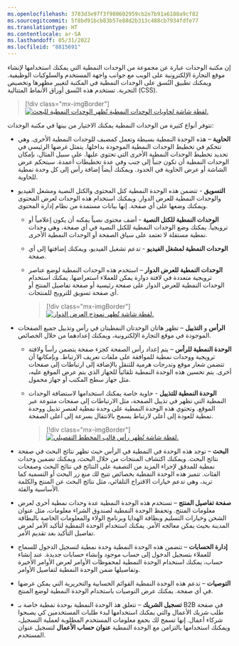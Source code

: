 ```yaml
---
ms.openlocfilehash: 3783d3e97f3f980602959cb2e7b91a6188a9cf82
ms.sourcegitcommit: 5f8bd91bcb83b57e88d2b313c488cb7934fdfe77
ms.translationtype: HT
ms.contentlocale: ar-SA
ms.lasthandoff: 05/31/2022
ms.locfileid: "8815691"
---
```

إن مكتبة الوحدات عبارة عن مجموعة من الوحدات النمطية التي يمكنك استخدامها لإنشاء موقع التجارة الإلكترونية على الويب مع جوانب واجهة المستخدم والسلوكيات الوظيفية. ويمكنك تطبيق النُسق على الوحدات النمطية في المكتبة لتغيير مظهرها وتخصيص التجربة. تستخدم هذه النُسق أوراق الأنماط المتتالية (CSS). 

> [!div class="mx-imgBorder"]
> [![لقطة شاشة لحاويات الوحدات النمطية تُظهر الوحدات النمطية للبحث.](../media/search-container-module.png)](../media/search-container-module.png#lightbox)


تتوفر أنواع كثيرة من الوحدات النمطية يمكنك الاختيار من بينها في مكتبة الوحدات: 
- **الحاوية** – هذه الوحدة النمطية بسيطة وتعمل كمضيف للوحدات النمطية الأخرى. وهي تتحكم في تخطيط الوحدات النمطية الموجودة بداخلها. يتمثل غرضها الرئيسي في تحديد تخطيط الوحدات النمطية الأخرى التي تحتوي عليها. على سبيل المثال، بإمكان الوحدات النمطية أن تكون جنباً إلى جنب وفي عدة تخطيطات أعمدة. سيتحكم عرض الشاشة أو عرض الحاوية في الحدود. ويمكنك أيضاً إضافة رأس إلى كل وحدة نمطية للحاوية. 
- **التسويق** - تتضمن هذه الوحدة النمطية كتل المحتوى والكتل النصية ومشغل الفيديو والوحدات النمطية للعرض الدوار. ويمكنك استخدام هذه الوحدات لعرض المحتوى ويمكنك وضعها على أي صفحة. إنها بيانات مستمدة من نظام إدارة المحتوى. 
    - **الوحدات النمطية للكتل النصية** - أضف محتوى نصياً يمكنه أن يكون إعلامياً أو ترويجياً. يمكنك وضع الوحدات النمطية للكتل النصية في أي صفحة، وهي وحدات نمطية مستقلة لا تعتمد على سياق الصفحة أو الوحدات النمطية الأخرى. 
    - **الوحدات النمطية لمشغل الفيديو** - تدعم تشغيل الفيديو، ويمكنك إضافتها إلى أي صفحة. 
    - **الوحدات النمطية للعرض الدوار** – استخدم هذه الوحدات النمطية لوضع عناصر ترويجية متعددة في لافتة دوارة يمكن للعملاء استعراضها. يمكنك استخدام الوحدات النمطية للعرض الدوار على صفحة رئيسية أو صفحة تفاصيل المنتج أو أي صفحة تسويق للترويج للمنتجات. 

        > [!div class="mx-imgBorder"]
        > [![لقطة شاشة تُظهر نموذج العرض الدوار.](../media/carousel-module.png)](../media/carousel-module.png#lightbox)

- **الرأس** و **التذييل** – تظهر هاتان الوحدتان النمطيتان في رأس وتذييل جميع الصفحات الموجودة في موقع التجارة الإلكترونية، ويمكنك إعدادهما من خلال الخصائص. 
    - **الوحدة النمطية للرأس** – يتم إعداد رأس الصفحة كجزء صفحة يتضمن رأساً ولافتة ترويجية ووحدات نمطية للموافقة على ملفات تعريف الارتباط. وبإمكانها أن تتضمن شعار موقع وتدرجات هرمية للتنقل بالإضافة إلى ارتباطات إلى صفحات أخرى. يتم تحسين هذه الوحدة النمطية تلقائياً للجهاز الذي يتم عرض الموقع عليه، مثل جهاز سطح المكتب أو جهاز محمول. 
    - **الوحدة النمطية للتذييل** - حاوية خاصة يمكنك استخدامها لاستضافة الوحدات النمطية التي تظهر في تذييل الصفحة، مثل الارتباطات إلى صفحات متنوعة عبر الموقع. وتحتوي هذه الوحدة النمطية على وحدة نمطية لعنصر تذييل ووحدة نمطية للعودة إلى أعلى لارتباط يسمح بالانتقال بسرعة إلى أعلى الصفحة. 

        > [!div class="mx-imgBorder"]
        > [![لقطة شاشة تُظهر رأس قالب المخطط التفصيلي.](../media/template-outline-header-module.png)](../media/template-outline-header-module.png#lightbox)


- **البحث** – توجد هذه الوحدة في النمطية في الرأس حيث تظهر نتائج البحث في صفحة نتائج البحث. ويمكنك اكتشاف المنتجات من خلال البحث، ويمكنك تضمين وحدات نمطية للمدقق لإجراء المزيد من التصفية على النتائج في نتائج البحث وصفحات الفئات. تتميز هذه الوحدة النمطية بخصائص تتيح لك منع زر البحث أو التسمية كما تريد، وهي تدعم خيارات الاقتراح التلقائي، مثل نتائج البحث عن المنتج والكلمة الأساسية والفئة. 
- **صفحة تفاصيل المنتج** – تستخدم هذه الوحدة النمطية عدة وحدات نمطية أخرى لعرض معلومات المنتج. وتحفظ الوحدة النمطية لصندوق الشراء معلومات، مثل عنوان الشحن وخيارات التسليم وبطاقة الهدايا وبرنامج الولاء والمعلومات الخاصة بالبطاقة المدينة بحيث يمكن معالجه الأمر. يمكنك استخدام الوحدة النمطية لتأكيد الأمر لعرض تفاصيل التأكيد بعد تقديم الأمر. 
- **إدارة الحسابات‬** – تتضمن هذه الوحدة النمطية وحدة نمطية لتسجيل الدخول للسماح للعملاء بتسجيل الدخول إلى حساب موجود وإنشاء حسابات جديدة. عند إنشاء حساب، يمكنك استخدام الوحدة النمطية لمحفوظات الأوامر‬ لعرض الأوامر الأخيرة وتفاصيلها ضمن الوحدة النمطية لتفاصيل الأوامر. 
- **التوصيات** – تدعم هذه الوحدة النمطية القوائم الحسابية والتحريرية التي يمكن عرضها في أي صفحة. يمكنك عرض التوصيات باستخدام الوحدة النمطية لوضع المنتج. 
- **تسجيل الشريك** – تتعلق هذ الوحدة النمطية بوحدة نمطية خاصة بـ B2B في صفحة طلب شريك الأعمال والتي يمكنك استخدامها لبدء طلبات المستخدمين كي يصبحوا شركاء أعمال. إنها تسمح لك بجمع معلومات المستخدم المطلوبة لعملية التسجيل، ويمكنك استخدامها بالتزامن مع الوحدة النمطية **عنوان حساب الأعمال‬** لتسجيل عنوان المستخدم. 
